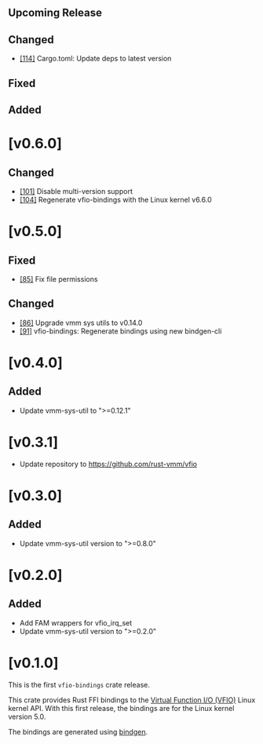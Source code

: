 ## Upcoming Release

## Changed

- [[114]](https://github.com/rust-vmm/vfio/pull/114) Cargo.toml: Update deps to latest version

## Fixed

## Added

# [v0.6.0]

## Changed

- [[101]](https://github.com/rust-vmm/vfio/pull/101) Disable multi-version support
- [[104]](https://github.com/rust-vmm/vfio/pull/104) Regenerate vfio-bindings with the Linux kernel v6.6.0

# [v0.5.0]

## Fixed

- [[85]](https://github.com/rust-vmm/vfio/pull/85) Fix file permissions

## Changed

- [[86]](https://github.com/rust-vmm/vfio/pull/86) Upgrade vmm sys utils to v0.14.0
- [[91]](https://github.com/rust-vmm/vfio/pull/91) vfio-bindings: Regenerate bindings using new bindgen-cli

# [v0.4.0]

## Added

- Update vmm-sys-util to ">=0.12.1"

# [v0.3.1]

- Update repository to https://github.com/rust-vmm/vfio

# [v0.3.0]

## Added

- Update vmm-sys-util version to ">=0.8.0"

# [v0.2.0]

## Added

- Add FAM wrappers for vfio\_irq\_set
- Update vmm-sys-util version to ">=0.2.0"

# [v0.1.0]

This is the first `vfio-bindings` crate release.

This crate provides Rust FFI bindings to the
[Virtual Function I/O (VFIO)](https://www.kernel.org/doc/Documentation/vfio.txt)
Linux kernel API. With this first release, the bindings are for the Linux kernel
version 5.0.

The bindings are generated using [bindgen](https://crates.io/crates/bindgen).
